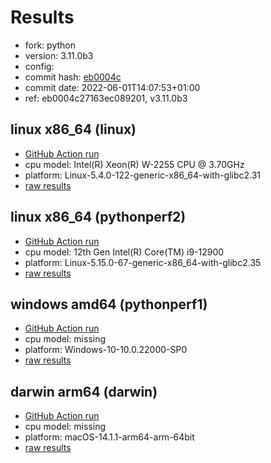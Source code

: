 # Results

- fork: python
- version: 3.11.0b3
- config: 
- commit hash: [eb0004c](https://github.com/python/cpython/commit/eb0004c)
- commit date: 2022-06-01T14:07:53+01:00
- ref: eb0004c27163ec089201, v3.11.0b3

## linux x86_64 (linux)

- [GitHub Action run](https://github.com/faster-cpython/benchmarking/actions/runs/4566181119)
- cpu model: Intel(R) Xeon(R) W-2255 CPU @ 3.70GHz
- platform: Linux-5.4.0-122-generic-x86_64-with-glibc2.31
- [raw results](bm-20220601-linux-x86_64-python-v3.11.0b3-3.11.0b3-eb0004c.json)

## linux x86_64 (pythonperf2)

- [GitHub Action run](https://github.com/faster-cpython/benchmarking/actions/runs/4566181119)
- cpu model: 12th Gen Intel(R) Core(TM) i9-12900
- platform: Linux-5.15.0-67-generic-x86_64-with-glibc2.35
- [raw results](bm-20220601-pythonperf2-x86_64-python-v3.11.0b3-3.11.0b3-eb0004c.json)

## windows amd64 (pythonperf1)

- [GitHub Action run](https://github.com/faster-cpython/benchmarking/actions/runs/4566181119)
- cpu model: missing
- platform: Windows-10-10.0.22000-SP0
- [raw results](bm-20220601-pythonperf1-amd64-python-v3.11.0b3-3.11.0b3-eb0004c.json)

## darwin arm64 (darwin)

- [GitHub Action run](https://github.com/faster-cpython/benchmarking/actions/runs/6961753483)
- cpu model: missing
- platform: macOS-14.1.1-arm64-arm-64bit
- [raw results](bm-20220601-darwin-arm64-python-eb0004c27163ec089201-3.11.0b3-eb0004c.json)

